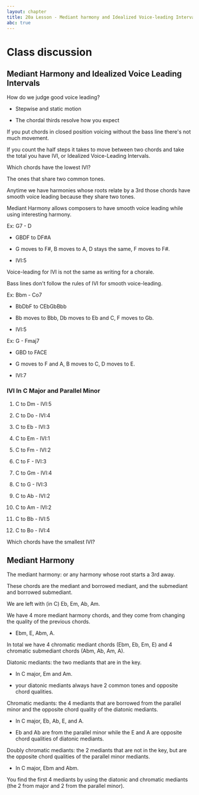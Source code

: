 ```yaml
---
layout: chapter
title: 20a Lesson - Mediant harmony and Idealized Voice-leading Intervals
abc: true
---
```


# Class discussion



## Mediant Harmony and Idealized Voice Leading Intervals



How do we judge good voice leading?

- Stepwise and static motion

- The chordal thirds resolve how you expect



If you put chords in closed position voicing without the bass line there's not much movement.

If you count the half steps it takes to move between two chords and take the total you have IVI, or Idealized Voice-Leading Intervals.



Which chords have the lowest IVI?

The ones that share two common tones.

Anytime we have harmonies whose roots relate by a 3rd those chords have smooth voice leading because they share two tones. 

Mediant Harmony allows composers to have smooth voice leading while using interesting harmony.

 

Ex: G7 - D

- GBDF to DF#A

- G moves to F#, B moves to A, D stays the same, F moves to F#.

- IVI:5



Voice-leading for IVI is not the same as writing for a chorale. 

Bass lines don't follow the rules of IVI for smooth voice-leading.



Ex: Bbm - Co7

- BbDbF to CEbGbBbb

- Bb moves to Bbb, Db moves to Eb and C, F moves to Gb.

- IVI:5



Ex: G - Fmaj7

- GBD to FACE

- G moves to F and A, B moves to C, D moves to E.

- IVI:7



### IVI In C Major and Parallel Minor



1. C to Dm - IVI:5

2. C to Do - IVI:4

3. C to Eb - IVI:3

4. C to Em - IVI:1

5. C to Fm - IVI:2

6. C to F - IVI:3

7. C to Gm - IVI:4

8. C to G - IVI:3

9. C to Ab - IVI:2

10. C to Am - IVI:2

11. C to Bb - IVI:5

12. C to Bo - IVI:4



Which chords have the smallest IVI?



## Mediant Harmony



The mediant harmony: or any harmony whose root starts a 3rd away.

These chords are the mediant and borrowed mediant, and the submediant and borrowed submediant.

We are left with (in C) Eb, Em, Ab, Am. 

We have 4 more mediant harmony chords, and they come from changing the quality of the previous chords.

- Ebm, E, Abm, A.

In total we have 4 chromatic mediant chords (Ebm, Eb, Em, E) and 4 chromatic submediant chords (Abm, Ab, Am, A).



Diatonic mediants: the two mediants that are in the key.

- In C major, Em and Am.

- your diatonic mediants always have 2 common tones and opposite chord qualities.



Chromatic mediants: the 4 mediants that are borrowed from the parallel minor and the opposite chord quality of the diatonic mediants.

- In C major, Eb, Ab, E, and A.

- Eb and Ab are from the parallel minor while the E and A are opposite chord qualities of diatonic mediants. 



Doubly chromatic mediants: the 2 mediants that are not in the key, but are the opposite chord qualities of the parallel minor mediants.

- In C major, Ebm and Abm.



You find the first 4 mediants by using the diatonic and chromatic mediants (the 2 from major and 2 from the parallel minor).







